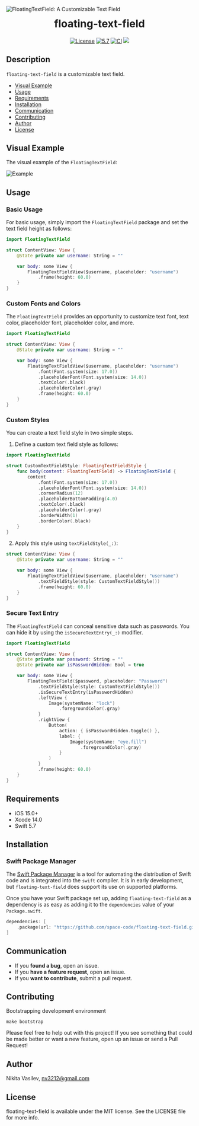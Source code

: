 ![FloatingTextField: A Customizable Text Field](https://raw.githubusercontent.com/space-code/space-code/dev/Resources/floating-text-field.png)

<h1 align="center" style="margin-top: 0px;">floating-text-field</h1>

<p align="center">
<a href="https://github.com/space-code/floating-text-field/blob/main/LICENSE"><img alt="License" src="https://img.shields.io/github/license/space-code/floating-text-field?style=flat"></a> 
<a href="https://developer.apple.com/swift"><img alt="5.7" src="https://img.shields.io/badge/language-Swift5.7-orange.svg"/></a>
<a href="https://github.com/space-code/floating-text-field"><img alt="CI" src="https://github.com/space-code/floating-text-field/actions/workflows/ci.yml/badge.svg?branch=main"></a>
<a href="https://github.com/apple/swift-package-manager" alt="floating-text-field on Swift Package Manager" title="floating-text-field on Swift Package Manager"><img src="https://img.shields.io/badge/Swift%20Package%20Manager-compatible-brightgreen.svg" /></a>
</p>

## Description
`floating-text-field` is a customizable text field.

- [Visual Example](#visual-example)
- [Usage](#usage)
- [Requirements](#requirements)
- [Installation](#installation)
- [Communication](#communication)
- [Contributing](#contributing)
- [Author](#author)
- [License](#license)

## Visual Example

The visual example of the `FloatingTextField`:

![Example](Resources/examples/example.gif)

## Usage

### Basic Usage

For basic usage, simply import the `FloatingTextField` package and set the text field height as follows:

```swift
import FloatingTextField

struct ContentView: View {
    @State private var username: String = ""

    var body: some View {
        FloatingTextFieldView($username, placeholder: "username")
            .frame(height: 60.0)
    }
}
```

### Custom Fonts and Colors

The `FloatingTextField` provides an opportunity to customize text font, text color, placeholder font, placeholder color, and more.

```swift
import FloatingTextField

struct ContentView: View {
    @State private var username: String = ""

    var body: some View {
        FloatingTextFieldView($username, placeholder: "username")
            .font(Font.system(size: 17.0))
            .placeholderFont(Font.system(size: 14.0))
            .textColor(.black)
            .placeholderColor(.gray)
            .frame(height: 60.0)
    }
}
```

### Custom Styles

You can create a text field style in two simple steps.

1. Define a custom text field style as follows:

```swift
import FloatingTextField

struct CustomTextFieldStyle: FloatingTextFieldStyle {
    func body(content: FloatingTextField) -> FloatingTextField {
        content
            .font(Font.system(size: 17.0))
            .placeholderFont(Font.system(size: 14.0))
            .cornerRadius(12)
            .placeholderBottomPadding(4.0)
            .textColor(.black)
            .placeholderColor(.gray)
            .borderWidth(1)
            .borderColor(.black)
    }
}
```

2. Apply this style using `textFieldStyle(_:)`:

```swift
struct ContentView: View {
    @State private var username: String = ""

    var body: some View {
        FloatingTextFieldView($username, placeholder: "username")
            .textFieldStyle(style: CustomTextFieldStyle())
            .frame(height: 60.0)
    }
}
```

### Secure Text Entry

The `FloatingTextField` can conceal sensitive data such as passwords. You can hide it by using the `isSecureTextEntry(_:)` modifier.

```swift
import FloatingTextField

struct ContentView: View {
    @State private var password: String = ""
    @State private var isPasswordHidden: Bool = true

    var body: some View {
        FloatingTextField($password, placeholder: "Password")
            .textFieldStyle(style: CustomTextFieldStyle())
            .isSecureTextEntry(isPasswordHidden)
            .leftView {
                Image(systemName: "lock")
                    .foregroundColor(.gray)
            }
            .rightView {
                Button(
                    action: { isPasswordHidden.toggle() },
                    label: {
                        Image(systemName: "eye.fill")
                            .foregroundColor(.gray)
                    }
                )
            }
            .frame(height: 60.0)
    }
}
```

## Requirements

- iOS 15.0+
- Xcode 14.0
- Swift 5.7

## Installation
### Swift Package Manager

The [Swift Package Manager](https://swift.org/package-manager/) is a tool for automating the distribution of Swift code and is integrated into the `swift` compiler. It is in early development, but `floating-text-field` does support its use on supported platforms.

Once you have your Swift package set up, adding `floating-text-field` as a dependency is as easy as adding it to the `dependencies` value of your `Package.swift`.

```swift
dependencies: [
    .package(url: "https://github.com/space-code/floating-text-field.git", .upToNextMajor(from: "1.0.0"))
]
```

## Communication
- If you **found a bug**, open an issue.
- If you **have a feature request**, open an issue.
- If you **want to contribute**, submit a pull request.

## Contributing
Bootstrapping development environment

```
make bootstrap
```

Please feel free to help out with this project! If you see something that could be made better or want a new feature, open up an issue or send a Pull Request!

## Author
Nikita Vasilev, nv3212@gmail.com

## License
floating-text-field is available under the MIT license. See the LICENSE file for more info.
